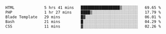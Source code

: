 <!--START_SECTION:waka-->

```txt
HTML             5 hrs 41 mins   █████████████████▒░░░░░░░   69.65 %
PHP              1 hr 27 mins    ████▒░░░░░░░░░░░░░░░░░░░░   17.79 %
Blade Template   29 mins         █▓░░░░░░░░░░░░░░░░░░░░░░░   06.01 %
Bash             21 mins         █░░░░░░░░░░░░░░░░░░░░░░░░   04.29 %
CSS              11 mins         ▓░░░░░░░░░░░░░░░░░░░░░░░░   02.26 %
```

<!--END_SECTION:waka-->
